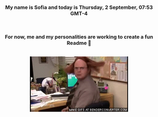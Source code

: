 


<div align="center">
<h3 >My name is Sofia and today is Thursday, 2 September, 07:53 GMT-4</h3><br>
<h3 >For now, me and my personalities are working to create a fun Readme 👋
</h3><br>
<img src='img/dwight.gif' alt='working...'/>
</div>
